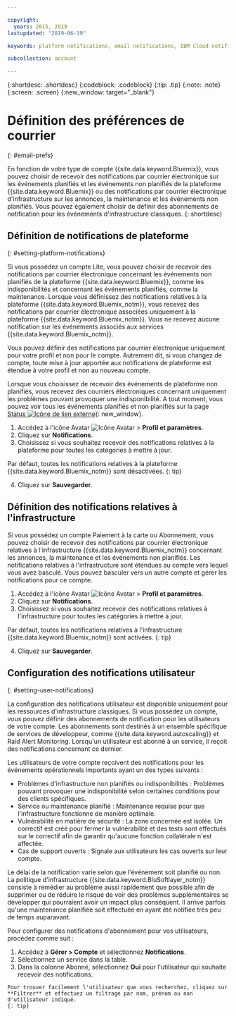 ```yaml
---

copyright:
  years: 2015, 2019
lastupdated: "2019-06-19"

keywords: platform notifications, email notifications, IBM Cloud notifications, notification preferences, email preferences, user notifications, infrastructure notifications

subcollection: account

---
```


{:shortdesc: .shortdesc}
{:codeblock: .codeblock}
{:tip: .tip}
{:note: .note}
{:screen: .screen}
{:new_window: target="_blank"}


# Définition des préférences de courrier
{: #email-prefs}

En fonction de votre type de compte {{site.data.keyword.Bluemix}}, vous pouvez choisir de recevoir des notifications par courrier électronique sur les événements planifiés et les événements non planifiés de la plateforme {{site.data.keyword.Bluemix}} ou des notifications par courrier électronique d'infrastructure sur les annonces, la maintenance et les événements non planifiés. Vous pouvez également choisir de définir des abonnements de notification pour les événements d'infrastructure classiques.
{: shortdesc}

## Définition de notifications de plateforme
{: #setting-platform-notifications}

Si vous possédez un compte Lite, vous pouvez choisir de recevoir des notifications par courrier électronique concernant les événements non planifiés de la plateforme {{site.data.keyword.Bluemix}}, comme les indisponibilités et concernant les événements planifiés, comme la maintenance. Lorsque vous définissez des notifications relatives à la plateforme {{site.data.keyword.Bluemix_notm}}, vous recevez des notifications par courrier électronique associées uniquement à la plateforme {{site.data.keyword.Bluemix_notm}}. Vous ne recevez aucune notification sur les événements associés aux services {{site.data.keyword.Bluemix_notm}}.

Vous pouvez définir des notifications par courrier électronique uniquement pour votre profil et non pour le compte. Autrement dit, si vous changez de compte, toute mise à jour apportée aux notifications de plateforme est étendue à votre profil et non au nouveau compte.

Lorsque vous choisissez de recevoir des événements de plateforme non planifiés, vous recevez des courriers électroniques concernant uniquement les problèmes pouvant provoquer une indisponibilité. A tout moment, vous pouvez voir tous les événements planifiés et non planifiés sur la page [Status ![Icône de lien externe](../icons/launch-glyph.svg "Icône de lien externe")](https://cloud.ibm.com/status){: new_window}.

1. Accédez à l'icône Avatar ![Icône Avatar](../icons/i-avatar-icon.svg) &gt; **Profil et paramètres**.
2. Cliquez sur **Notifications**.
3. Choisissez si vous souhaitez recevoir des notifications relatives à la plateforme pour toutes les catégories à mettre à jour.

  Par défaut, toutes les notifications relatives à la plateforme {{site.data.keyword.Bluemix_notm}} sont désactivées.
  {: tip}

4. Cliquez sur **Sauvegarder**.

## Définition des notifications relatives à l'infrastructure

Si vous possédez un compte Paiement à la carte ou Abonnement, vous pouvez choisir de recevoir des notifications par courrier électronique relatives à l'infrastructure {{site.data.keyword.Bluemix_notm}} concernant les annonces, la maintenance et les événements non planifiés. Les notifications relatives à l'infrastructure sont étendues au compte vers lequel vous avez basculé. Vous pouvez basculer vers un autre compte et gérer les notifications pour ce compte.

1. Accédez à l'icône Avatar ![Icône Avatar](../icons/i-avatar-icon.svg) &gt; **Profil et paramètres**.
2. Cliquez sur **Notifications**.
3. Choisissez si vous souhaitez recevoir des notifications relatives à l'infrastructure pour toutes les catégories à mettre à jour.

  Par défaut, toutes les notifications relatives à l'infrastructure {{site.data.keyword.Bluemix_notm}} sont activées.
  {: tip}

4. Cliquez sur **Sauvegarder**.

## Configuration des notifications utilisateur
{: #setting-user-notifications}

La configuration des notifications utilisateur est disponible uniquement pour les ressources d'infrastructure classiques. Si vous possédez un compte, vous pouvez définir des abonnements de notification pour les utilisateurs de votre compte. Les abonnements sont destinés à un ensemble spécifique de services de développeur, comme {{site.data.keyword.autoscaling}} et Raid Alert Monitoring. Lorsqu'un utilisateur est abonné à un service, il reçoit des notifications concernant ce dernier.  

Les utilisateurs de votre compte reçoivent des notifications pour les événements opérationnels importants ayant un des types suivants :

  * Problèmes d'infrastructure non planifiés ou indisponibilités : Problèmes pouvant provoquer une indisponibilité selon certaines conditions pour des clients spécifiques.
  * Service ou maintenance planifié : Maintenance requise pour que l'infrastructure fonctionne de manière optimale.
  * Vulnérabilité en matière de sécurité : La zone concernée est isolée. Un correctif est créé pour fermer la vulnérabilité et des tests sont effectués sur le correctif afin de garantir qu'aucune fonction collatérale n'est affectée.
  * Cas de support ouverts : Signale aux utilisateurs les cas ouverts sur leur compte.

Le délai de la notification varie selon que l'événement soit planifié ou non. La politique d'infrastructure {{site.data.keyword.BluSoftlayer_notm}} consiste à remédier au problème aussi rapidement que possible afin de supprimer ou de réduire le risque de voir des problèmes supplémentaires se développer qui pourraient avoir un impact plus conséquent. Il arrive parfois qu'une maintenance planifiée soit effectuée en ayant été notifiée très peu de temps auparavant.

Pour configurer des notifications d'abonnement pour vos utilisateurs, procédez comme suit :

  1. Accédez à **Gérer > Compte** et sélectionnez **Notifications**.
  2. Sélectionnez un service dans la table.
  3. Dans la colonne Abonné, sélectionnez **Oui** pour l'utilisateur qui souhaite recevoir des notifications.

    Pour trouver facilement l'utilisateur que vous recherchez, cliquez sur **Filtrer** et effectuez un filtrage par nom, prénom ou non d'utilisateur indiqué.
    {: tip}
